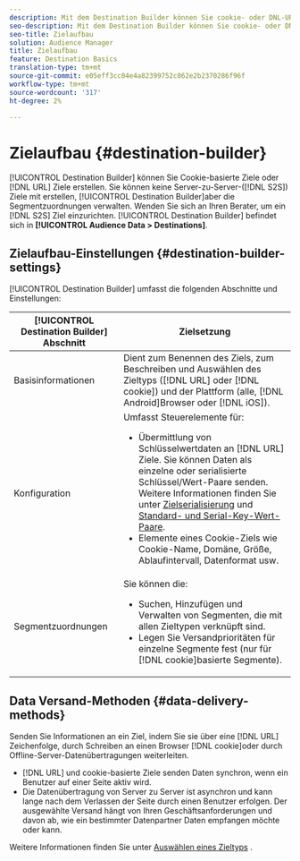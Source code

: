 ```yaml
---
description: Mit dem Destination Builder können Sie cookie- oder DNL-URL-Ziele erstellen. Sie können mit dem Destination Builder keine Server-zu-Server-(S2S-)Ziele erstellen, aber Sie können deren Segmentzuordnungen verwalten. Wenden Sie sich an Ihren Berater, um ein S2S-Ziel einzurichten. Der Destination Builder befindet sich unter "Audience-Daten"> "Ziele".
seo-description: Mit dem Destination Builder können Sie cookie- oder DNL-URL-Ziele erstellen. Sie können mit dem Destination Builder keine Server-zu-Server-(S2S-)Ziele erstellen, aber Sie können deren Segmentzuordnungen verwalten. Wenden Sie sich an Ihren Berater, um ein S2S-Ziel einzurichten. Der Destination Builder befindet sich unter "Audience-Daten"> "Ziele".
seo-title: Zielaufbau
solution: Audience Manager
title: Zielaufbau
feature: Destination Basics
translation-type: tm+mt
source-git-commit: e05eff3cc04e4a82399752c862e2b2370286f96f
workflow-type: tm+mt
source-wordcount: '317'
ht-degree: 2%

---
```



# Zielaufbau {#destination-builder}

[!UICONTROL Destination Builder] können Sie Cookie-basierte Ziele oder [!DNL URL] Ziele erstellen. Sie können keine Server-zu-Server-([!DNL S2S]) Ziele mit erstellen, [!UICONTROL Destination Builder]aber die Segmentzuordnungen verwalten. Wenden Sie sich an Ihren Berater, um ein [!DNL S2S] Ziel einzurichten. [!UICONTROL Destination Builder] befindet sich in **[!UICONTROL Audience Data > Destinations]**.

## Zielaufbau-Einstellungen {#destination-builder-settings}

<!-- destination-builder.xml -->

[!UICONTROL Destination Builder] umfasst die folgenden Abschnitte und Einstellungen:

| [!UICONTROL Destination Builder] Abschnitt | Zielsetzung |
|--- |--- |
| Basisinformationen | Dient zum Benennen des Ziels, zum Beschreiben und Auswählen des Zieltyps ([!DNL URL] oder [!DNL cookie]) und der Plattform (alle, [!DNL Android]Browser oder [!DNL iOS]). |
| Konfiguration | Umfasst Steuerelemente für: <br/><ul><li>Übermittlung von Schlüsselwertdaten an [!DNL URL] Ziele. Sie können Daten als einzelne oder serialisierte Schlüssel/Wert-Paare senden. Weitere Informationen finden Sie unter [Zielserialisierung](../../features/destinations/key-value-pairs.md#destination-serialized) und [Standard- und Serial-Key-Wert-Paare](../../features/destinations/key-value-pairs.md). </li><li>Elemente eines Cookie-Ziels wie Cookie-Name, Domäne, Größe, Ablaufintervall, Datenformat usw.</li></ul> |
| Segmentzuordnungen | Sie können die: <br/><ul><li>Suchen, Hinzufügen und Verwalten von Segmenten, die mit allen Zieltypen verknüpft sind. </li><li>Legen Sie Versandprioritäten für einzelne Segmente fest (nur für [!DNL cookie]basierte Segmente).</li></ul> |

## Data Versand-Methoden {#data-delivery-methods}

Senden Sie Informationen an ein Ziel, indem Sie sie über eine [!DNL URL] Zeichenfolge, durch Schreiben an einen Browser [!DNL cookie]oder durch Offline-Server-Datenübertragungen weiterleiten.

* [!DNL URL] und cookie-basierte Ziele senden Daten synchron, wenn ein Benutzer auf einer Seite aktiv wird.
* Die Datenübertragung von Server zu Server ist asynchron und kann lange nach dem Verlassen der Seite durch einen Benutzer erfolgen. Der ausgewählte Versand hängt von Ihren Geschäftsanforderungen und davon ab, wie ein bestimmter Datenpartner Daten empfangen möchte oder kann.

Weitere Informationen finden Sie unter [Auswählen eines Zieltyps](../../features/destinations/destinations.md) .